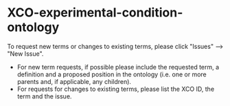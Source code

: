 # XCO-experimental-condition-ontology

To request new terms or changes to existing terms, please click "Issues" --> "New Issue".
-   For new term requests, if possible please include the requested term, a definition and a proposed position in the ontology
 (i.e. one or more parents and, if applicable, any children).
-   For requests for changes to existing terms, please list the XCO ID, the term and the issue.
